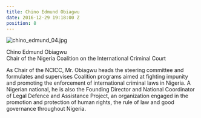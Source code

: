 ```yaml
---
title: Chino Edmund Obiagwu
date: 2016-12-29 19:18:00 Z
position: 8
---
```


![chino_edmund_04.jpg](/uploads/chino_edmund_04.jpg)

Chino Edmund Obiagwu <br> Chair of the Nigeria Coalition on the International Criminal Court


As Chair of the NCICC, Mr. Obiagwu heads the steering committee and formulates and supervises Coalition programs aimed at fighting impunity and promoting the enforcement of international criminal laws in Nigeria. A Nigerian national, he is also the Founding Director and National Coordinator of Legal Defence and Assistance Project, an organization engaged in the promotion and protection of human rights, the rule of law and good governance throughout Nigeria.